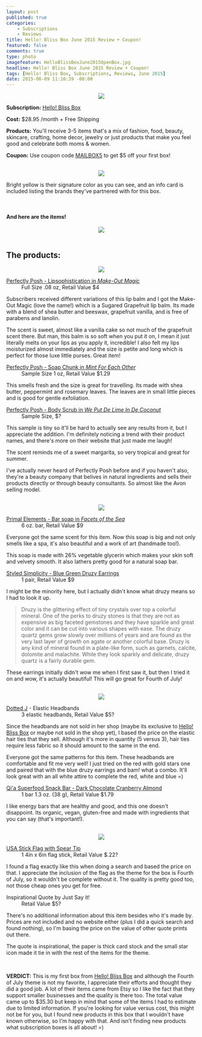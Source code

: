 ```yaml
---
layout: post
published: true
categories: 
    - Subscriptions
    - Reviews
title: Hello! Bliss Box June 2015 Review + Coupon!
featured: false
comments: true
type: photo
imagefeature: HelloBlissBoxJune2015OpenBox.jpg
headline: Hello! Bliss Box June 2015 Review + Coupon!
tags: [Hello! Bliss Box, Subscriptions, Reviews, June 2015]
date: 2015-06-09 11:10:39 -08:00
---
```


<center><img src='/images/HelloBlissBoxJune2015Box.jpg'></center>

<p><b>Subscription:</b> <a href="https://helloblissbox.refersion.com/c/7dece">Hello! Bliss Box</a></p>
<p><b>Cost:</b> $28.95 /month + Free Shipping</p>
<p><b>Products:</b> You'll receive 3-5 items that's a mix of fashion, food, beauty, skincare, crafting, home decor, jewelry  or just products that make you feel good and celebrate both moms & women.</p>
<p><b>Coupon:</b> Use coupon code <a href="https://helloblissbox.refersion.com/c/7dece">MAILBOX5</a> to get $5 off your first box!</p>
<br>

<center><img src='/images/HelloBlissBoxJune2015OpenBox.jpg'></center>
<p>Bright yellow is their signature color as you can see, and an info card is included listing the brands they've partnered with for this box.</p>
<br>

<H4>And here are the items!</H4>
<center><img src='/images/HelloBlissBoxJune2015Items.jpg'></center>
<br>

## The products:

<center><img src='/images/HelloBlissBoxJune2015BeautyItems.jpg'></center>

<DL>
<DT><a href="https://www.perfectlyposh.com/lipsophistication/make-out-magic-lip-balm">Perfectly Posh - Lipsophistication in <i>Make-Out Magic</i></a></DT>
<DD>Full Size .08 oz, Retail Value $4</DD>
</DL>

<p>Subscribers received different variations of this lip balm and I got the Make-Out Magic (love the name!) which is a Sugared Grapefruit lip balm. Its made with a blend of shea butter and beeswax, grapefruit vanilla, and is free of parabens and lanolin.</p>
<p>The scent is sweet, almost like a vanilla cake so not much of the grapefruit scent there. But man, this balm is so soft when you put it on, I mean it just literally melts on your lips as you apply it, incredible! I also felt my lips moisturized almost immediately and the size is petite and long which is perfect for those luxe little purses. Great item!</p>

<DL>
<DT><a href="https://www.perfectlyposh.com/chunks/mint-for-each-other-chunk-big-bath-bar">Perfectly Posh - Soap Chunk in <i>Mint For Each Other</i></a></DT>
<DD>Sample Size 1 oz, Retail Value $1.29</DD>
</DL>

<p>This smells fresh and the size is great for travelling. Its made with shea butter, peppermint and rosemary leaves. The leaves are in small little pieces and is good for gentle exfoliation.</p>

<DL>
<DT><a href="https://www.perfectlyposh.com/we-put-de-lime-de-coconut-body-scrub">Perfectly Posh - Body Scrub in <i>We Put De Lime In De Coconut</i></a></DT>
<DD>Sample Size, $?</DD>
</DL>

<p>This sample is tiny so it'll be hard to actually see any results from it, but I appreciate the addition. I'm definitely noticing a trend with their product names, and there's more on their website that just made me laugh!</p>

<p>The scent reminds me of a sweet margarita, so very tropical and great for summer.</p>

<i class="icon-long-arrow-right"></i> I've actually never heard of Perfectly Posh before and if you haven't also, they're a beauty company that belives in natural ingredients and sells their products directly or through beauty consultants. So almost like the Avon selling model.

<br>

<center><img src='/images/HelloBlissBoxJune2015SoapEarrings.jpg'></center>

<DL>
<DT><a href="http://www.primalelements.com/facets-vegetable-glycerin-bar-soap.html">Primal Elements - Bar soap in <i>Facets of the Sea</i></a></DT>
<DD>6 oz. bar, Retail Value $9</DD>
</DL>

<p>Everyone got the same scent for this item. Now this soap is big and not only smells like a spa, it's also beautiful and a work of art (handmade too!).</p>
<p>This soap is made with 26% vegetable glycerin which makes your skin soft and velvety smooth. It also lathers pretty good for a natural soap bar.</p>

<DL>
<DT><a href="https://www.etsy.com/listing/236094226/blue-green-chunky-druzy-earring-posts?ref=shop_home_active_1">Styled Simplicity - Blue Green Druzy Earrings</a></DT>
<DD>1 pair, Retail Value $9</DD>
</DL>

<p>I might be the minority here, but I actually didn't know what druzy means so I had to look it up.</p>

<blockquote>
Druzy is the glittering effect of tiny crystals over top a colorful mineral. One of the perks to druzy stones is that they are not as expensive as big faceted gemstones and they have sparkle and great color and it can be cut into various shapes with ease. The druzy quartz gems grow slowly over millions of years and are found as the very last layer of growth on agate or another colorful base. Druzy is any kind of mineral found in a plate-like form, such as garnets, calcite, dolomite and malachite. While they look sparkly and delicate, druzy quartz is a fairly durable gem.
</blockquote>

<p>These earrings initially didn't wow me when I first saw it, but then I tried it on and wow, it's actually beautiful! This will go great for Fourth of July!</p>

<br>


<center><img src='/images/HelloBlissBoxJune2015HairBar.jpg'></center>

<DL>
<DT><a href='https://www.etsy.com/shop/dottedjshop'>Dotted J</a> - Elastic Headbands</DT>
<DD>3 elastic headbands, Retail Value $5?</DD>
</DL>

<p>Since the headbands are not sold in her shop (maybe its exclusive to <a href="https://helloblissbox.refersion.com/c/7dece">Hello! Bliss Box</a> or maybe not sold in the shop yet), I based the price on the elastic hair ties that they sell. Although it's more in quantity (5 versus 3), hair ties require less fabric so it should amount to the same in the end.</p>

<p>Everyone got the same patterns for this item. These headbands are comfortable and fit me very well! I just tried on the red with gold stars one and paired that with the blue druzy earrings and bam! what a combo. It'll look great with an all white attire to complete the red, white and blue =)</p>

<DL>
<DT><a href='http://us.naturespath.com/product/qia-superfood-snack-bar-dark-chocolate-cranberry-almond'>Qi'a Superfood Snack Bar - Dark Chocolate Cranberry Almond</a></DT>
<DD>1 bar 1.3 oz. (38 g), Retail Value $1.79</DD>
</DL>

<p>I like energy bars that are healthy and good, and this one doesn't disappoint. Its organic, vegan, gluten-free and made with ingredients that you can say (that's important!).</p>

<br>

<center><img src='/images/HelloBlissBoxJune2015FlagQuote.jpg'></center>

<DL>
<DT><a href="http://www.united-states-flag.com/usa-stick-flag-4x6-standard-with-spear-tip.html">USA Stick Flag with Spear Tip</a></DT>
<DD>1 4in x 6in flag stick, Retail Value $.22?</DD>
</DL>

<p>I found a flag exactly like this when doing a search and based the price on that. I appreciate the inclusion of the flag as the theme for the box is Fourth of July, so it wouldn't be complete without it. The quality is pretty good too, not those cheap ones you get for free.</p>

<DL>
<DT>Inspirational Quote by Just Say it!</DT>
<DD>Retail Value $5?</DD>
</DL>

<p>There's no additional information about this item besides who it's made by. Prices are not included and no website either (plus I did a quick search and found nothing), so I'm basing the price on the value of other quote prints out there.</p>
<p>The quote is inspirational, the paper is thick card stock and the small star icon made it tie in with the rest of the items for the theme.</p>

<br>

<p><b>VERDICT:</b> This is my first box from <a href="https://helloblissbox.refersion.com/c/7dece">Hello! Bliss Box</a> and although the Fourth of July theme is not my favorite, I appreciate their efforts and thought they did a good job. A lot of their items came from Etsy so I like the fact that they support smaller businesses and the quality is there too. The total value came up to $35.30 but keep in mind that some of the items I had to estimate due to limited information. If you're looking for value versus cost, this might not be for you, but I found new products in this box that I wouldn't have known otherwise, so I'm happy with that. And isn't finding new products what subscription boxes is all about! =)</p>
